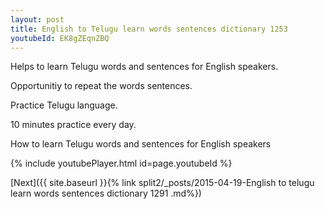```yaml
---
layout: post
title: English to Telugu learn words sentences dictionary 1253 
youtubeId: EK8gZEqnZBQ
---
```

 
 
Helps to learn Telugu words and sentences for English speakers.

Opportunitiy to repeat the words sentences. 

Practice Telugu language. 
 
10 minutes practice every day. 
 
How to learn Telugu words and sentences for English speakers 
 
{% include youtubePlayer.html id=page.youtubeId %}
 
 
[Next]({{ site.baseurl }}{% link  split2/_posts/2015-04-19-English to telugu learn words sentences dictionary 1291 .md%})
 
